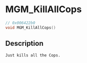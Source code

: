 # MGM_KillAllCops
```c
// 0x006422b0
void MGM_KillAllCops()
```
## Description
```
Just kills all the Cops.
```
